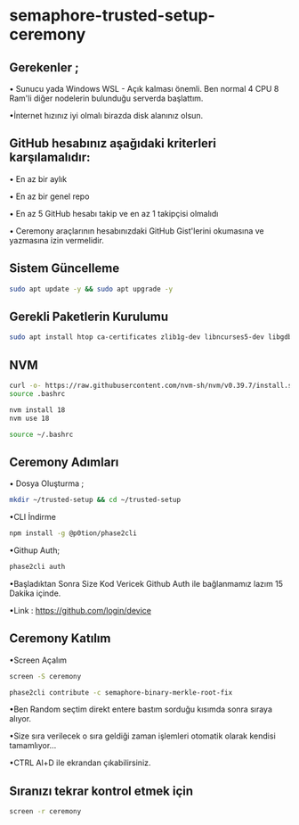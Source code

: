 # semaphore-trusted-setup-ceremony

## Gerekenler ;

• Sunucu yada Windows WSL - Açık kalması önemli. Ben normal 4 CPU 8 Ram'li diğer nodelerin bulunduğu serverda başlattım.

•İnternet hızınız iyi olmalı birazda disk alanınız olsun.



## GitHub hesabınız aşağıdaki kriterleri karşılamalıdır:

• En az bir aylık

• En az bir genel repo

• En az 5 GitHub hesabı takip ve en az 1 takipçisi olmalıdı

• Ceremony araçlarının hesabınızdaki GitHub Gist'lerini okumasına ve yazmasına izin vermelidir.

## Sistem Güncelleme

```bash
sudo apt update -y && sudo apt upgrade -y
```

## Gerekli Paketlerin Kurulumu

```bash
sudo apt install htop ca-certificates zlib1g-dev libncurses5-dev libgdbm-dev libnss3-dev tmux iptables curl nvme-cli git wget make jq libleveldb-dev build-essential pkg-config ncdu tar clang bsdmainutils lsb-release libssl-dev libreadline-dev libffi-dev jq gcc screen file unzip lz4 -y
```

## NVM
```bash
curl -o- https://raw.githubusercontent.com/nvm-sh/nvm/v0.39.7/install.sh | bash
source .bashrc
````

```bash
nvm install 18 
nvm use 18
```

```bash
source ~/.bashrc
```


## Ceremony Adımları

• Dosya Oluşturma ;
```bash
mkdir ~/trusted-setup && cd ~/trusted-setup
```

•CLI İndirme
```bash
npm install -g @p0tion/phase2cli
```

•Githup Auth;
```bash
phase2cli auth
```

•Başladıktan Sonra Size Kod Vericek Github Auth ile bağlanmamız lazım 15 Dakika içinde.

•Link : https://github.com/login/device

## Ceremony Katılım

•Screen Açalım
```bash
screen -S ceremony
```

```bash
phase2cli contribute -c semaphore-binary-merkle-root-fix
```

•Ben Random seçtim direkt entere bastım sorduğu kısımda sonra sıraya alıyor.

•Size sıra verilecek o sıra geldiği zaman işlemleri otomatik olarak kendisi tamamlıyor...

•CTRL Al+D ile ekrandan çıkabilirsiniz.

## Sıranızı tekrar kontrol etmek için

```bash
screen -r ceremony
```



